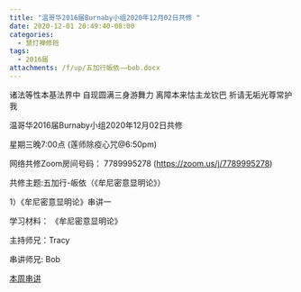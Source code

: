 ```yaml
---
title: "温哥华2016届Burnaby小组2020年12月02日共修 "
date: 2020-12-01 20:49:40-08:00
categories:
  - 慧灯禅修班
tags:
  - 2016届
attachments: /f/up/五加行皈依——bob.docx
---
```

诸法等性本基法界中 自现圆满三身游舞力 离障本来怙主龙钦巴 祈请无垢光尊常护我

温哥华2016届Burnaby小组2020年12月02日共修 

星期三晚7:00点 (莲师除疫心咒@6:50pm)

网络共修Zoom房间号码： 7789995278 (<https://zoom.us/j/7789995278>)

共修主题:五加行-皈依（《牟尼密意显明论》）
 

1）《牟尼密意显明论》串讲一


学习材料：
《牟尼密意显明论》



主持师兄：Tracy

串讲师兄: Bob

[本周串讲](/f/up/五加行皈依——bob.docx)

